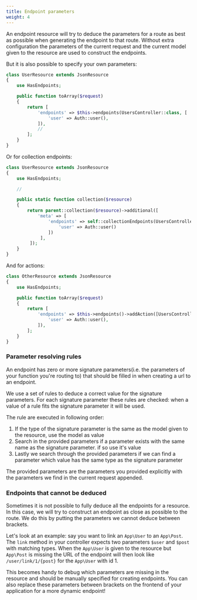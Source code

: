 ```yaml
---
title: Endpoint parameters
weight: 4
---
```


An endpoint resource will try to deduce the parameters for a route as best as possible when generating the endpoint to that route. Without extra configuration the parameters of the current request and the current model given to the resource are used to construct the endpoints.

But it is also possible to specify your own parameters:

```php
class UserResource extends JsonResource
{
    use HasEndpoints;

    public function toArray($request)
    {
	    return [
	        'endpoints' => $this->endpoints(UsersController::class, [
	            'user' => Auth::user(),
	        ]),
	        //
	    ];
    }
}
```

Or for collection endpoints:


``` php
class UserResource extends JsonResource
{
    use HasEndpoints;

    //

    public static function collection($resource)
    {
        return parent::collection($resource)->additional([
            'meta' => [
                'endpoints' => self::collectionEndpoints(UsersController::class, [
                    'user' => Auth::user()
                ])
             ],
         ]);
    }
}
```

And for actions:

``` php
class OtherResource extends JsonResource
{
    use HasEndpoints;

    public function toArray($request)
    {
        return [
            'endpoints' => $this->endpoints()->addAction([UsersController::class, 'show'], [
                'user' => Auth::user(),
            ]),
        ];
    }
}
```

### Parameter resolving rules

An endpoint has zero or more signature parameters(i.e. the parameters of your function you're routing to) that should be filled in when creating a url to an endpoint.

We use a set of rules to deduce a correct value for the signature parameters. For each signature parameter these rules are checked: when a value of a rule fits the signature parameter it will be used.

The rule are executed in following order:

1. If the type of the signature parameter is the same as the model given to the resource, use the model as value
2. Search in the provided parameters if a parameter exists with the same name as the signature parameter. if so use it's value
3. Lastly we search through the provided parameters if we can find a parameter which value has the same type as the signature parameter

The provided parameters are the parameters you provided explicitly with the parameters we find in the current request appended.

### Endpoints that cannot be deduced

Sometimes it is not possible to fully deduce all the endpoints for a resource. In this case, we will try to construct an endpoint as close as possible to the route. We do this by putting the parameters we cannot deduce between brackets.

Let's look at an example: say you want to link an `App\User` to an `App\Post`. The `link` method in your controller expects two parameters `$user` and `$post` with matching types. When the `App\User` is given to the resource but `App\Post` is missing the URL of the endpoint will then look like `/user/link/1/{post}` for the `App\User` with id 1.

This becomes handy to debug which parameters are missing in the resource and should be manually specified for creating endpoints. You can also replace these parameters between brackets on the frontend of your application for a more dynamic endpoint!
